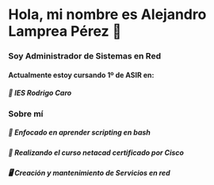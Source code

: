 # Hola, mi nombre es Alejandro Lamprea Pérez 👋
### Soy Administrador de Sistemas en Red

#### Actualmente estoy cursando 1º de ASIR en:
##### 📍 IES Rodrigo Caro
### Sobre mí
##### 💬 Enfocado en aprender scripting en bash
##### 📡 Realizando el curso netacad certificado por Cisco
##### 🖥️ Creación y mantenimiento de Servicios en red
<!--
**akaelepe/akaelepe** is a ✨ _special_ ✨ repository because its `README.md` (this file) appears on your GitHub profile.

Here are some ideas to get you started:

- 🔭 I’m currently working on ...
- 🌱 I’m currently learning ...
- 👯 I’m looking to collaborate on ...
- 🤔 I’m looking for help with ...
- 💬 Ask me about ...
- 📫 How to reach me: ...
- 😄 Pronouns: ...
- ⚡ Fun fact: ...
-->
